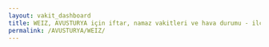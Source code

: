 ```yaml
---
layout: vakit_dashboard
title: WEIZ, AVUSTURYA için iftar, namaz vakitleri ve hava durumu - ilçe/eyalet seç
permalink: /AVUSTURYA/WEIZ/
---
```


<script type="text/javascript">
  var GLOBAL_COUNTRY = 'AVUSTURYA';
  var GLOBAL_CITY = 'WEIZ';
  var GLOBAL_STATE = '';
  var lat = 72;
  var lon = 21;
</script>
